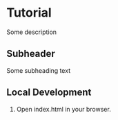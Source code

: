 # Tutorial 

Some description

## Subheader

Some subheading text


## Local Development

1. Open index.html in your browser.